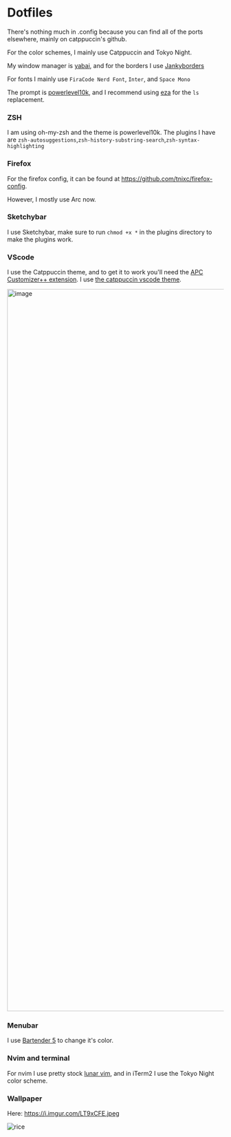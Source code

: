# Dotfiles

There's nothing much in .config because you can find all of the ports elsewhere, mainly on catppuccin's github. 

For the color schemes, I mainly use Catppuccin and Tokyo Night. 

My window manager is [yabai](https://github.com/koekeishiya/yabai), and for the borders I use [Jankyborders](https://github.com/FelixKratz/JankyBorders)

For fonts I mainly use `FiraCode Nerd Font`, `Inter`, and `Space Mono`

The prompt is [powerlevel10k](https://github.com/romkatv/powerlevel10k), and I recommend using [eza](https://github.com/eza-community/eza) for the `ls` replacement.

### ZSH

I am using oh-my-zsh and the theme is powerlevel10k. The plugins I have are `zsh-autosuggestions`,`zsh-history-substring-search`,`zsh-syntax-highlighting`

### Firefox

For the firefox config, it can be found at https://github.com/tnixc/firefox-config.

However, I mostly use Arc now.

### Sketchybar

I use Sketchybar, make sure to run `chmod +x *` in the plugins directory to make the plugins work.

### VScode

I use the Catppuccin theme, and to get it to work you'll need the [APC Customizer++ extension](https://marketplace.visualstudio.com/items?itemName=drcika.apc-extension). I use [the catppuccin vscode theme](https://github.com/catppuccin/vscode).

<img width="1680" alt="image" src="https://github.com/Tnixc/dots/assets/85466117/e0f5ee0f-6912-4c96-b05e-07b316f1b6aa">


### Menubar

I use [Bartender 5](https://www.macbartender.com/) to change it's color.

### Nvim and terminal
For nvim I use pretty stock [lunar vim](https://www.lunarvim.org/), and in iTerm2 I use the Tokyo Night color scheme. 

### Wallpaper 
Here: https://i.imgur.com/LT9xCFE.jpeg

![rice](https://github.com/Tnixc/dots/assets/85466117/eb440d70-cf16-4ed8-a394-ecd00465e5be)
